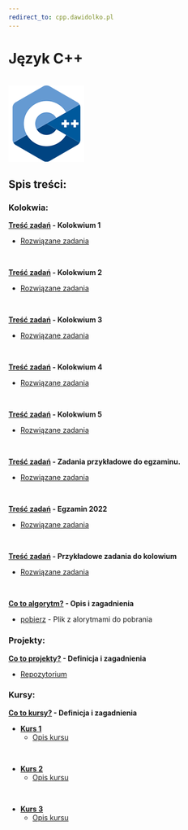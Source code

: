 ```yaml
---
redirect_to: cpp.dawidolko.pl
---
```


# Język C++

<br>![C++](C++.png)

## Spis treści:

### Kolokwia: 
**[Treść zadań](KOLOKWIUM/exam1/README.md) - Kolokwium 1**
 - [Rozwiązane zadania](https://github.com/dawidolko/Programming-Cpp/tree/main/KOLOKWIUM/exam1)

<br>

**[Treść zadań](KOLOKWIUM/exam2/README.md) - Kolokwium 2**
 - [Rozwiązane zadania](https://github.com/dawidolko/Programming-Cpp/tree/main/KOLOKWIUM/exam2)

<br>

**[Treść zadań](KOLOKWIUM/exam4/README.md) - Kolokwium 3**
 - [Rozwiązane zadania](https://github.com/dawidolko/Programming-Cpp/tree/main/KOLOKWIUM/exam4)

<br>

**[Treść zadań](KOLOKWIUM/exam5/README.md) - Kolokwium 4**
 - [Rozwiązane zadania](https://github.com/dawidolko/Programming-Cpp/tree/main/KOLOKWIUM/exam5)

<br>

**[Treść zadań](KOLOKWIUM/exam6/README.md) - Kolokwium 5**
 - [Rozwiązane zadania](https://github.com/dawidolko/Programming-Cpp/tree/main/KOLOKWIUM/exam6)

<br>

**[Treść zadań](KOLOKWIUM/exam7/README.md) - Zadania przykładowe do egzaminu.**
 - [Rozwiązane zadania](https://github.com/dawidolko/Programming-Cpp/tree/main/KOLOKWIUM/exam7)

<br>

**[Treść zadań](KOLOKWIUM/exam3/README.md) - Egzamin 2022**
 - [Rozwiązane zadania](https://github.com/dawidolko/Programming-Cpp/tree/main/KOLOKWIUM/exam3)

<br>

**[Treść zadań](KOLOKWIUM/example/README.md) - Przykładowe zadania do kolowium**
 - [Rozwiązane zadania](https://github.com/dawidolko/Programming-Cpp/tree/main/KOLOKWIUM/example)

<br>

**[Co to algorytm?](KOLOKWIUM/algorytmy/README.md) - Opis i zagadnienia**
 - [pobierz](KOLOKWIUM/algorytmy/AlgorytmyBlokowe.docx) - Plik z alorytmami do pobrania

### Projekty:

**[Co to projekty?](projects/README.md) - Definicja i zagadnienia**
 - [Repozytorium](https://github.com/dawidolko/Programming-Cpp/tree/main/projects)

### Kursy:

**[Co to kursy?](Courses/README.md) - Definicja i zagadnienia**
- **[Kurs 1](https://github.com/dawidolko/Programming-C/tree/main/Courses/Course1)**
  - [Opis kursu](Courses/Course1/README.md)

<br>

- **[Kurs 2](https://github.com/dawidolko/Programming-C/tree/main/Courses/Course2)**
  - [Opis kursu](Courses/Course2/README.md)

<br>

- **[Kurs 3](https://github.com/dawidolko/Programming-C/tree/main/Courses/Course3)**
  - [Opis kursu](Courses/Course3/README.md)

